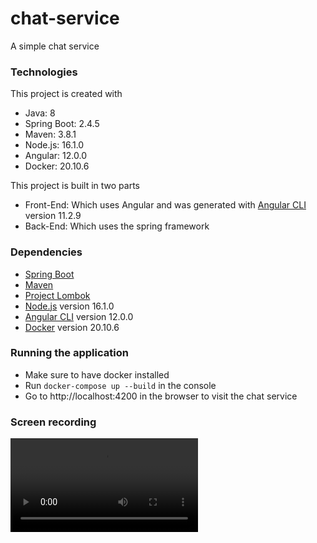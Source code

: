 # chat-service
A simple chat service

### Technologies
This project is created with
* Java: 8
* Spring Boot: 2.4.5
* Maven: 3.8.1
* Node.js: 16.1.0
* Angular: 12.0.0
* Docker: 20.10.6

This project is built in two parts
* Front-End: Which uses Angular and was generated with [Angular CLI](https://github.com/angular/angular-cli) version 11.2.9
* Back-End: Which uses the spring framework

### Dependencies
* [Spring Boot](https://spring.io/projects/spring-boot)
* [Maven](https://maven.apache.org/)
* [Project Lombok](https://projectlombok.org/)
* [Node.js](https://nodejs.org/en/) version 16.1.0
* [Angular CLI](https://github.com/angular/angular-cli) version 12.0.0
* [Docker](https://www.docker.com/) version 20.10.6

### Running the application
* Make sure to have docker installed
* Run `docker-compose up --build` in the console
* Go to http://localhost:4200 in the browser to visit the chat service

### Screen recording
![alt text](screen_recording.mp4 "Screen recording")

